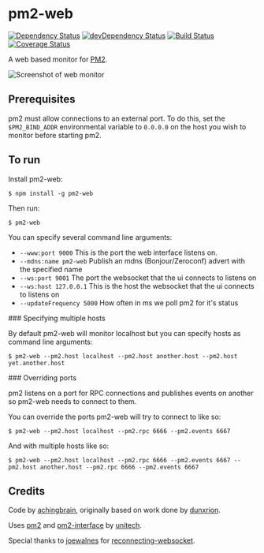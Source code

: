# pm2-web
[![Dependency Status](https://david-dm.org/achingbrain/pm2-web.png)](https://david-dm.org/achingbrain/pm2-web) [![devDependency Status](https://david-dm.org/achingbrain/pm2-web/dev-status.png)](https://david-dm.org/achingbrain/pm2-web#info=devDependencies) [![Build Status](https://travis-ci.org/achingbrain/pm2-web.png)](https://travis-ci.org/achingbrain/pm2-web) [![Coverage Status](https://coveralls.io/repos/achingbrain/pm2-web/badge.png)](https://coveralls.io/r/achingbrain/pm2-web)

A web based monitor for [PM2](https://github.com/Unitech/pm2).

![Screenshot of web monitor](https://raw.github.com/achingbrain/pm2-web/master/assets/screenshot.png)

## Prerequisites

pm2 must allow connections to an external port.  To do this, set the `$PM2_BIND_ADDR` environmental variable to `0.0.0.0` on the host you wish to monitor before starting pm2.

## To run

Install pm2-web:

```
$ npm install -g pm2-web
```

Then run:

```
$ pm2-web
```

You can specify several command line arguments:

 - `--www:port 9000` This is the port the web interface listens on.
 - `--mdns:name pm2-web` Publish an mdns (Bonjour/Zeroconf) advert with the specified name
 - `--ws:port 9001` The port the websocket that the ui connects to listens on
 - `--ws:host 127.0.0.1` This is the host the websocket that the ui connects to listens on
 - `--updateFrequency 5000` How often in ms we poll pm2 for it's status

### Specifying multiple hosts

By default pm2-web will monitor localhost but you can specify hosts as command line arguments:

```
$ pm2-web --pm2.host localhost --pm2.host another.host --pm2.host yet.another.host
```

### Overriding ports

pm2 listens on a port for RPC connections and publishes events on another so pm2-web needs to connect to them.

You can override the ports pm2-web will try to connect to like so:

```
$ pm2-web --pm2.host localhost --pm2.rpc 6666 --pm2.events 6667
```

And with multiple hosts like so:

```
$ pm2-web --pm2.host localhost --pm2.rpc 6666 --pm2.events 6667 --pm2.host another.host --pm2.rpc 6666 --pm2.events 6667
```

## Credits

Code by [achingbrain](http://github.com/achingbrain), originally based on work done by [dunxrion](https://github.com/dunxrion).

Uses [pm2](https://github.com/unitech/pm2) and [pm2-interface](https://github.com/unitech/pm2-interface) by [unitech](https://github.com/unitech).

Special thanks to [joewalnes](https://github.com/joewalnes) for [reconnecting-websocket](https://github.com/joewalnes/reconnecting-websocket).
